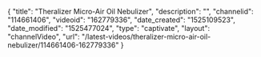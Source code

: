 {
    "title": "Theralizer Micro-Air Oil Nebulizer",
    "description": "",
    "channelid": "114661406",
    "videoid": "162779336",
    "date_created": "1525109523",
    "date_modified": "1525477024",
    "type": "captivate",
    "layout": "channelVideo",
    "url": "\/latest-videos\/theralizer-micro-air-oil-nebulizer\/114661406-162779336"
}